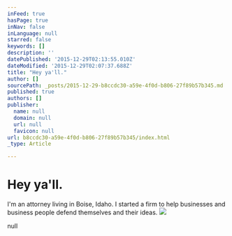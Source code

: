 ```yaml
---
inFeed: true
hasPage: true
inNav: false
inLanguage: null
starred: false
keywords: []
description: ''
datePublished: '2015-12-29T02:13:55.010Z'
dateModified: '2015-12-29T02:07:37.688Z'
title: "Hey ya'll."
author: []
sourcePath: _posts/2015-12-29-b8ccdc30-a59e-4f0d-b806-27f89b57b345.md
published: true
authors: []
publisher:
  name: null
  domain: null
  url: null
  favicon: null
url: b8ccdc30-a59e-4f0d-b806-27f89b57b345/index.html
_type: Article

---
```

# Hey ya'll.

I'm an attorney living in Boise, Idaho. I started a firm to help businesses and business people defend themselves and their ideas.
![](https://the-grid-user-content.s3-us-west-2.amazonaws.com/582c591c-a59f-4602-b217-6af0a9e5cf3c.jpg)

null